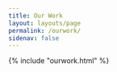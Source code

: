 ```yaml
---
title: Our Work
layout: layouts/page
permalink: /ourwork/
sidenav: false
---
```



{% include "ourwork.html" %}